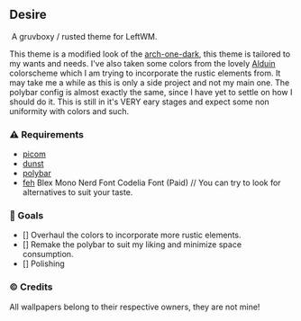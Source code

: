 ## Desire

![]()
A gruvboxy / rusted theme for LeftWM.

This theme is a modified look of the [arch-one-dark](https://github.com/jamesbaker1901/leftwm-arch-one-dark), this theme is tailored to my wants and needs. I've also taken some colors from the lovely [Alduin](https://github.com/AlessandroYorba/Alduin) colorscheme which I am trying to incorporate the rustic elements from. It may take me a while as this is only a side project and not my main one. The polybar config is almost exactly the same, since I have yet to settle on how I should do it. This is still in it's VERY eary stages and expect some non uniformity with colors and such.

### ⚠️ Requirements
* [picom](https://wiki.archlinux.org/title/picom)
* [dunst](https://wiki.archlinux.org/title/dunst)
* [polybar](https://wiki.archlinux.org/title/Polybar)
* [feh](https://wiki.archlinux.org/title/feh)
Blex Mono Nerd Font
Codelia Font (Paid) // You can try to look for alternatives to suit your taste.

### 🎯 Goals
- [] Overhaul the colors to incorporate more rustic elements.
- [] Remake the polybar to suit my liking and minimize space consumption.
- [] Polishing

### ©️ Credits
All wallpapers belong to their respective owners, they are not mine!


